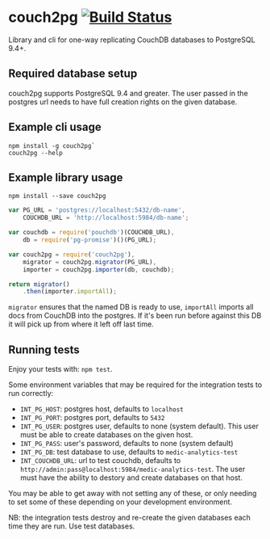 # couch2pg [![Build Status](https://travis-ci.org/medic/couch2pg.svg?branch=master)](https://travis-ci.org/medic/couch2pg/branches)

Library and cli for one-way replicating CouchDB databases to PostgreSQL 9.4+.

## Required database setup

couch2pg supports PostgreSQL 9.4 and greater. The user passed in the postgres url needs to have full creation rights on the given database.

## Example cli usage

```
npm install -g couch2pg`
couch2pg --help
```

## Example library usage

```
npm install --save couch2pg
```

```js
var PG_URL = 'postgres://localhost:5432/db-name',
    COUCHDB_URL = 'http://localhost:5984/db-name';

var couchdb = require('pouchdb')(COUCHDB_URL),
    db = require('pg-promise')()(PG_URL);

var couch2pg = require('couch2pg'),
    migrator = couch2pg.migrator(PG_URL),
    importer = couch2pg.importer(db, couchdb);

return migrator()
    .then(importer.importAll);
```

`migrator` ensures that the named DB is ready to use, `importAll` imports all docs from CouchDB into the postgres. If it's been run before against this DB it will pick up from where it left off last time.

## Running tests

Enjoy your tests with: `npm test`.

Some environment variables that may be required for the integration tests to run correctly:

* `INT_PG_HOST`: postgres host, defaults to `localhost`
* `INT_PG_PORT`: postgres port, defaults to `5432`
* `INT_PG_USER`: postgres user, defaults to none (system default). This user must be able to create databases on the given host.
* `INT_PG_PASS`: user's password, defaults to none (system default)
* `INT_PG_DB`: test database to use, defaults to `medic-analytics-test`
* `INT_COUCHDB_URL`: url to test couchdb, defaults to `http://admin:pass@localhost:5984/medic-analytics-test`. The user must have the ability to destory and create databases on that host.

You may be able to get away with not setting any of these, or only needing to set some of these depending on your development environment.

NB: the integration tests destroy and re-create the given databases each time they are run. Use test databases.
